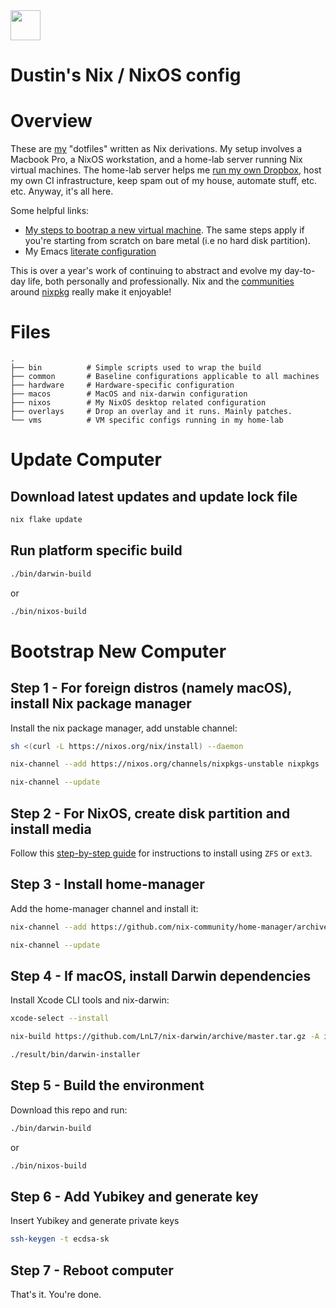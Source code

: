 <img src="https://user-images.githubusercontent.com/1292576/190241835-41469235-f65d-4d4b-9760-372cdff7a70f.png" width="48">

# Dustin's Nix / NixOS config

# Overview

These are [my](https://twitter.com/dustinhlyons) "dotfiles" written as Nix derivations. My setup involves a Macbook Pro, a NixOS workstation, and a home-lab server running Nix virtual machines. The home-lab server helps me [run my own Dropbox](https://github.com/dustinlyons/nixos-config/blob/main/vm/syncthing/configuration.nix), host my own CI infrastructure, keep spam out of my house, automate stuff, etc. etc. Anyway, it's all here.

Some helpful links:
* [My steps to bootrap a new virtual machine](https://github.com/dustinlyons/nixos-config/blob/main/vm/README.md). The same steps apply if you're starting from scratch on bare metal (i.e no hard disk partition).
* My Emacs [literate configuration](https://github.com/dustinlyons/nixos-config/blob/main/common/config/emacs/Emacs.org)

This is over a year's work of continuing to abstract and evolve my day-to-day life, both personally and professionally. Nix and the [communities](https://github.com/nix-community/emacs-overlay) around [nixpkg](https://github.com/NixOS/nixpkgs) really make it enjoyable!

# Files

```
.
├── bin          # Simple scripts used to wrap the build
├── common       # Baseline configurations applicable to all machines
├── hardware     # Hardware-specific configuration
├── macos        # MacOS and nix-darwin configuration
├── nixos        # My NixOS desktop related configuration
├── overlays     # Drop an overlay and it runs. Mainly patches.
└── vms          # VM specific configs running in my home-lab
```

# Update Computer

## Download latest updates and update lock file
```sh
nix flake update
```
## Run platform specific build
```sh
./bin/darwin-build
```
or
```sh
./bin/nixos-build
```

# Bootstrap New Computer

## Step 1 - For foreign distros (namely macOS), install Nix package manager
Install the nix package manager, add unstable channel:
```sh
sh <(curl -L https://nixos.org/nix/install) --daemon
```
```sh
nix-channel --add https://nixos.org/channels/nixpkgs-unstable nixpkgs
```
```sh
nix-channel --update
```


## Step 2 - For NixOS, create disk partition and install media
Follow this [step-by-step guide](https://github.com/dustinlyons/nixos-config/blob/main/vm/README.md) for instructions to install using `ZFS` or `ext3`.


## Step 3 - Install home-manager
Add the home-manager channel and install it:
```sh
nix-channel --add https://github.com/nix-community/home-manager/archive/master.tar.gz home-manager
```
```sh
nix-channel --update
```

## Step 4 - If macOS, install Darwin dependencies
Install Xcode CLI tools and nix-darwin:
```sh
xcode-select --install
```
```sh
nix-build https://github.com/LnL7/nix-darwin/archive/master.tar.gz -A installer
```
```sh
./result/bin/darwin-installer
```

## Step 5 - Build the environment
Download this repo and run:
```sh
./bin/darwin-build
```
or
```sh
./bin/nixos-build
```

## Step 6 - Add Yubikey and generate key
Insert Yubikey and generate private keys
```sh
ssh-keygen -t ecdsa-sk
```

## Step 7 - Reboot computer
That's it. You're done.
